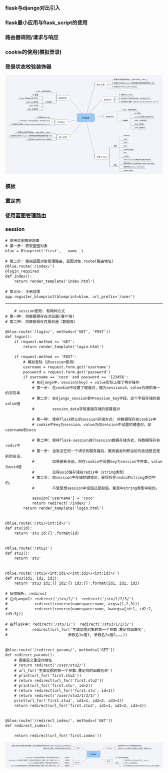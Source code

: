 ### flask与django对比引入
### flask最小应用与flask_script的使用
### 路由器规则/请求与响应
### cookie的使用(模拟登录)
### 登录状态校验装饰器
![](https://github.com/hetanglinlin/-flask/blob/master/images/Xmind/day01.png)

### 模板
### 重定向
### 使用蓝图管理路由
### session
    # 使用蓝图管理路由
    # 第一步: 获取蓝图对象
    blue = Blueprint('first', __name__)
    
    # 第二步: 使用蓝图对象管理路由，蓝图对象.route(路由地址)   
    @blue.route('/index/')
    @login_required
    def index():
        return render_template('index.html')

    # 第三步: 注册蓝图
    app.register_blueprint(blueprint=blue, url_prefix='/user')
    
---
    
        # session使用: 有两种方式
    # 第一种: 将数据保存在浏览器(客户端)
    # 第二种: 将数据保存在服务器（数据库）
    
    @blue.route('/login/', methods=['GET', 'POST'])
    def login():
        if request.method == 'GET':
            return render_template('login.html')
    
        if request.method == 'POST':
            # 模拟登陆（讲session使用）
            username = request.form.get('username')
            password = request.form.get('password')
            if username == 'coco' and password == '123456':
                # 在django中，session[key] = value实际上做了两步操作
                # 第一步: 在cookie中设置了键值对，键为sessionid，value为随机唯一的字符串
                # 第二步: 在django_session表中session_key字段，这个字段存储的是value值
                #        session_data字段里面存储的是键值对
    
                # 第一种: 使用flask默认的session存储方式: 将数据保存在cookie中
                # cookie中key为session，value为向session中设置的键值对，如username和coco
    
                # 第二种: 使用flask-session进行session数据存储方式，将数据保存在redis中
                # 第一步: 当发送任何一个请求到服务器后，服务器会判断当前的会话是否是新的会话，
                #        如果是新会话，则在cookie中设置key为session字符串，value为uuid值
                #        且将uuid值存储在redis中（string类型）
                # 第二步: 向session中存储的键值对，是保存在redis的string类型中的。
                #        不管是想session中设值还是取值，都是中string类型中取的。
    
                session['username'] = 'coco'
                return redirect('/index/')
            return render_template('login.html')


    @blue.route('/stu/<int:id>/')
    def stu(id):
        return 'stu id:{}'.format(id)
    
    
    @blue.route('/stu2/')
    def stu2():
        return 'stu'
    
    
    @blue.route('/stu3/<int:id1>/<int:id2>/<int:id3>/')
    def stu3(id1, id2, id3):
        return 'stu3 id1:{} id2:{} id3:{}'.format(id1, id2, id3)
    
    # 反向解析: redirect
    # 在django中: redirect('/stu/1/')  redirect('/stu/1/2/3/')
    #            redirect(reverse(namespace:name, args=(1,2,3)))
    #            redirect(reverse(namespace:name, kwargs={id:1, id2:2, id3:3}))
    
    # 在flask中: redirect('/stu/1/')  redirect('/stu3/1/2/3/')
    #           redirect(url_for('生成蓝图对象的第一个参数.重定向函数名',
    #                           参数名1=值1, 参数名2=值2。。。。))
    
    
    @blue.route('/redirect_params/', methods=['GET'])
    def redirect_params():
        # 直接定义重定向地址
        # return redirect('/user/stu2/')
        # url_for('生成蓝图的第一个参数.重定向的函数名称')
        # print(url_for('first.stu2'))
        # return redirect(url_for('first.stu2'))
        # print(url_for('first.stu', id=2))
        # return redirect(url_for('first.stu', id=1))
        # return redirect('/user/stu3/1/2/3/')
        print(url_for('first.stu3', id1=1, id2=2, id3=3))
        return redirect(url_for('first.stu3', id1=1, id2=2, id3=3))
    
    
    @blue.route('/redirect_index/', methods=['GET'])
    def redirect_index():
    
        return redirect(url_for('first.index'))
![](https://github.com/hetanglinlin/-flask/blob/master/images/Xmind/day02.png)



